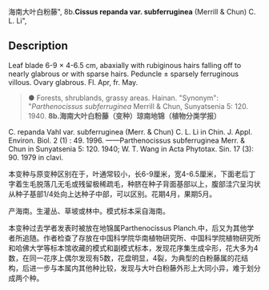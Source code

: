 海南大叶白粉藤",
8b.**Cissus repanda var. subferruginea** (Merrill & Chun) C. L. Li",

## Description
Leaf blade 6-9 × 4-6.5 cm, abaxially with rubiginous hairs falling off to nearly glabrous or with sparse hairs. Peduncle ± sparsely ferruginous villous. Ovary glabrous. Fl. Apr, fr. May.

> ●  Forests, shrublands, grassy areas. Hainan.
  "Synonym": "*Parthenocissus subferruginea* Merrill &amp; Chun, Sunyatsenia 5: 120. 1940.
**8b.海南大叶白粉藤（变种）琼南地锦（植物分类学报）**

C. repanda Vahl var. subferruginea (Merr. & Chun) C. L. Li in Chin. J. Appl. Environ. Biol. 2 (1) : 49. 1996. ——Parthenocissus subferruginea Merr. & Chun in Sunyatsenia 5: 120. 1940; W. T. Wang in Acta Phytotax. Sin. 17 (3): 90. 1979 in clavi.

本变种与原变种区别在于，叶通常较小，长6-9厘米，宽4-6.5厘米，下面老后丁字着生毛脱落几无毛或残留极稀疏毛，种脐在种子背面基部以上，腹部洼穴呈沟状从种子基部1/4处向上达种子中部，可以区别。花期4月，果期5月。

产海南。生灌丛、草坡或林中。模式标本采自海南。

本变种过去学者发表时被放在地锦属Parthenocissus Planch.中，后又为其他学者所追随。作者检查了存放在中国科学院华南植物研究所、中国科学院植物研究所和哈佛大学等标本馆收藏的模式和副模式标本，发现花序集生成伞形，花大多为4数，在同一花序上偶尔发现有5数，花盘明显，4裂，为典型的白粉藤属的花结构，后进一步与本属内其他种比较，发现与大叶白粉藤外形上大同小异，难于划分成两个种。
